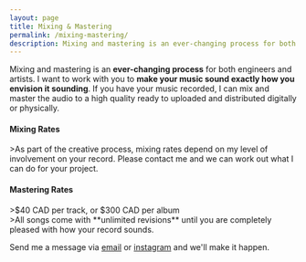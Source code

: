 ```yaml
---
layout: page
title: Mixing & Mastering
permalink: /mixing-mastering/
description: Mixing and mastering is an ever-changing process for both engineers and artists. What are Wiebens thoughts on this?
---
```


Mixing and mastering is an **ever-changing process** for both engineers and artists. I want to work with you to **make your music sound exactly how you envision it sounding**. If you have your music recorded, I can mix and master the audio to a high quality ready to uploaded and distributed digitally or physically.

<h4>Mixing Rates</h4>
>As part of the creative process, mixing rates depend on my level of involvement on your record.  Please contact me and we can work out what I can do for your project.  

<h4>Mastering Rates</h4>
>$40 CAD per track, or $300 CAD per album<br>
>All songs come with **unlimited revisions** until you are completely pleased with how your record sounds. 

Send me a message via [email](mailto:aidengwiebe@gmail.com) or [instagram](https://www.instagram.com/wiebenmusic/) and we'll make it happen.